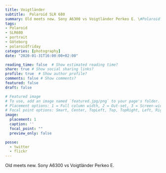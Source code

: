 ```yaml
---
title: Voigtländer
subtitle:  Polaroid SLR 680
summary: Old meets new. Sony A6300 vs Voigtländer Perkeo E. \#Polaroidfriday \#Polaroid
tags:
- Polaroid
- SLR680
- portrait
- Göteborg
- polaroidfriday
categories: [photography]
date: "2020-01-31T16:00:00+02:00"

reading_time: false  # Show estimated reading time?
share: true # Show social sharing links?
profile: true  # Show author profile?
comments: false # Show comments?
featured: false
draft: false

# Featured image
# To use, add an image named `featured.jpg/png` to your page's folder.
# Placement options: 1 = Full column width, 2 = Out-set, 3 = Screen-width
# Focal point options: Smart, Center, TopLeft, Top, TopRight, Left, Right, BottomLeft, Bottom, BottomRight
image:
  placement: 1
  caption: ''
  focal_point: ""
  preview_only: false

posse:
  - twitter
  - flickr
---
```


Old meets new. Sony A6300 vs Voigtländer Perkeo E.